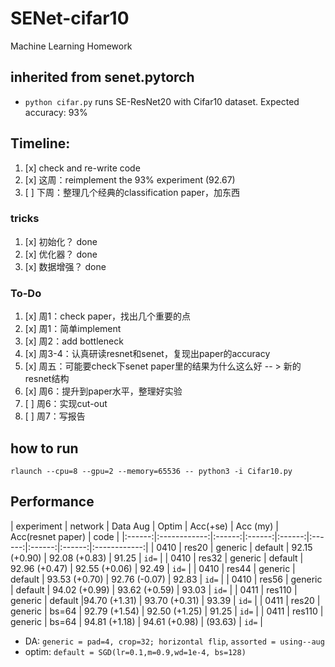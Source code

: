 # SENet-cifar10
Machine Learning Homework

## inherited from senet.pytorch
* `python cifar.py` runs SE-ResNet20 with Cifar10 dataset. Expected accuracy: 93%


## Timeline:
1. [x] check and re-write code
2. [x] 这周：reimplement the 93% experiment (92.67) 
3. [ ] 下周：整理几个经典的classification paper，加东西


### tricks
1. [x] 初始化？ done
2. [x] 优化器？ done
3. [x] 数据增强？ done

### To-Do
1. [x] 周1：check paper，找出几个重要的点
2. [x] 周1：简单implement
3. [x] 周2：add bottleneck
3. [x] 周3-4：认真研读resnet和senet，复现出paper的accuracy
5. [x] 周五：可能要check下senet paper里的结果为什么这么好 -- > 新的resnet结构
6. [x] 周6：提升到paper水平，整理好实验
7. [ ] 周6：实现cut-out
8. [ ] 周7：写报告


## how to run
`rlaunch --cpu=8 --gpu=2 --memory=65536 -- python3 -i Cifar10.py`



## Performance
| experiment | network | Data Aug | Optim | Acc(+se) | Acc (my) | Acc(resnet paper) | code |
|:------:|:------------:|:------:|:------:|:------:|:------:|:------:|:------:|:------------:|
| 0410 | res20 | generic | default | 92.15 (+0.90) | 92.08 (+0.83) | 91.25 | `id=` |
| 0410 | res32 | generic | default  | 92.96 (+0.47) | 92.55 (+0.06) | 92.49 | `id=` |
| 0410 | res44 | generic | default | 93.53 (+0.70) | 92.76 (-0.07) | 92.83 | `id=` |
| 0410 | res56 | generic | default  | 94.02 (+0.99) | 93.62 (+0.59) | 93.03 | `id=` |
| 0411 | res110 | generic | default  |94.70 (+1.31) | 93.70 (+0.31) | 93.39 | `id=` |
| 0411 | res20 | generic | bs=64 | 92.79 (+1.54) | 92.50 (+1.25) | 91.25 | `id=` |
| 0411 | res110 | generic | bs=64 | 94.81 (+1.18) | 94.61 (+0.98) | (93.63) | `id=` |


- DA: `generic = pad=4, crop=32; horizontal flip`, `assorted = using--aug`
- optim: `default = SGD(lr=0.1,m=0.9,wd=1e-4, bs=128)`